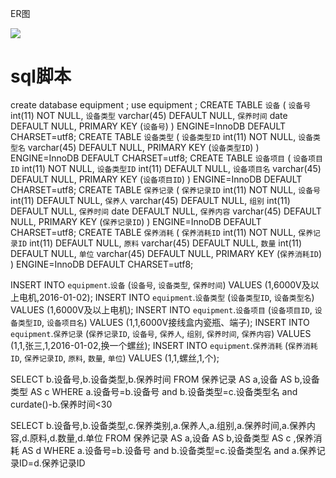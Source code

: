 ER图




![](https://cloud.githubusercontent.com/assets/16076941/19418324/330c7a58-93f4-11e6-9e31-c7be1576dc49.png)




# sql脚本
create database equipment ;
use  equipment ;
CREATE TABLE `设备` (
  `设备号` int(11) NOT NULL,
  `设备类型` varchar(45) DEFAULT NULL,
  `保养时间` date DEFAULT NULL,
  PRIMARY KEY (`设备号`)
) ENGINE=InnoDB DEFAULT CHARSET=utf8;
CREATE TABLE `设备类型` (
  `设备类型ID` int(11) NOT NULL,
  `设备类型名` varchar(45) DEFAULT NULL,
  PRIMARY KEY (`设备类型ID`)
) ENGINE=InnoDB DEFAULT CHARSET=utf8;
CREATE TABLE `设备项目` (
  `设备项目ID` int(11) NOT NULL,
  `设备类型ID` int(11) DEFAULT NULL,
  `设备项目名` varchar(45) DEFAULT NULL,
  PRIMARY KEY (`设备项目ID`)
) ENGINE=InnoDB DEFAULT CHARSET=utf8;
CREATE TABLE `保养记录` (
  `保养记录ID` int(11) NOT NULL,
  `设备号` int(11) DEFAULT NULL,
  `保养人` varchar(45) DEFAULT NULL,
  `组别` int(11) DEFAULT NULL,
  `保养时间` date DEFAULT NULL,
  `保养内容` varchar(45) DEFAULT NULL,
  PRIMARY KEY (`保养记录ID`)
) ENGINE=InnoDB DEFAULT CHARSET=utf8;
CREATE TABLE `保养消耗` (
  `保养消耗ID` int(11) NOT NULL,
  `保养记录ID` int(11) DEFAULT NULL,
  `原料` varchar(45) DEFAULT NULL,
  `数量` int(11) DEFAULT NULL,
  `单位` varchar(45) DEFAULT NULL,
  PRIMARY KEY (`保养消耗ID`)
) ENGINE=InnoDB DEFAULT CHARSET=utf8;

INSERT INTO `equipment`.`设备`
(`设备号`,
`设备类型`,
`保养时间`)
VALUES
(1,6000V及以上电机,2016-01-02);
INSERT INTO `equipment`.`设备类型`
(`设备类型ID`,
`设备类型名`)
VALUES
(1,6000V及以上电机);
INSERT INTO `equipment`.`设备项目`
(`设备项目ID`,
`设备类型ID`,
`设备项目名`)
VALUES
(1,1,6000V接线盒内瓷瓶、端子);
INSERT INTO `equipment`.`保养记录`
(`保养记录ID`,
`设备号`,
`保养人`,
`组别`,
`保养时间`,
`保养内容`)
VALUES
(1,1,张三,1,2016-01-02,换一个螺丝);
INSERT INTO `equipment`.`保养消耗`
(`保养消耗ID`,
`保养记录ID`,
`原料`,
`数量`,
`单位`)
VALUES
(1,1,螺丝,1,个);

SELECT b.设备号,b.设备类型,b.保养时间 
 FROM 保养记录 AS a,设备 AS b,设备类型 AS c 
 WHERE a.设备号=b.设备号 
 and b.设备类型=c.设备类型名 
 and curdate()-b.保养时间<30

SELECT b.设备号,b.设备类型,c.保养类别,a.保养人,a.组别,a.保养时间,a.保养内容,d.原料,d.数量,d.单位
 FROM 保养记录 AS a,设备 AS b,设备类型 AS c ,保养消耗 AS d
 WHERE a.设备号=b.设备号 
 and b.设备类型=c.设备类型名 
 and a.保养记录ID=d.保养记录ID
